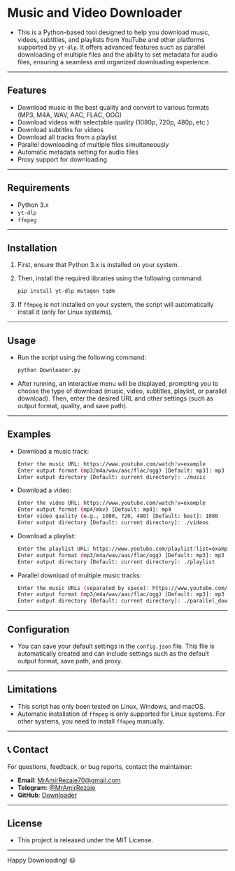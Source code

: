 # Music and Video Downloader

- This is a Python-based tool designed to help you download music, videos, subtitles, and playlists from YouTube and other platforms supported by ‍`yt-dlp‍`. It offers advanced features such as parallel downloading of multiple files and the ability to set metadata for audio files, ensuring a seamless and organized downloading experience.
---

## Features

- Download music in the best quality and convert to various formats (MP3, M4A, WAV, AAC, FLAC, OGG)
- Download videos with selectable quality (1080p, 720p, 480p, etc.)
- Download subtitles for videos
- Download all tracks from a playlist
- Parallel downloading of multiple files simultaneously
- Automatic metadata setting for audio files
- Proxy support for downloading
---

## Requirements

- Python 3.x
- `yt-dlp`
- `ffmpeg`
---

## Installation

1. First, ensure that Python 3.x is installed on your system.
2. Then, install the required libraries using the following command:

   ```bash
   pip install yt-dlp mutagen tqdm
   ```
3. If `ffmpeg` is not installed on your system, the script will automatically install it (only for Linux systems).
---

## Usage
- Run the script using the following command:
    ```bash
    python Downloader.py
    ```
- After running, an interactive menu will be displayed, prompting you to choose the type of download (music, video, subtitles, playlist, or parallel download). Then, enter the desired URL and other settings (such as output format, quality, and save path).
---

## Examples
- Download a music track:
    ```bash
    Enter the music URL: https://www.youtube.com/watch?v=example
    Enter output format (mp3/m4a/wav/aac/flac/ogg) [Default: mp3]: mp3
    Enter output directory [Default: current directory]: ./music
    ```
- Download a video:
    ```bash
    Enter the video URL: https://www.youtube.com/watch?v=example
    Enter output format (mp4/mkv) [Default: mp4]: mp4
    Enter video quality (e.g., 1080, 720, 480) [Default: best]: 1080
    Enter output directory [Default: current directory]: ./videos
    ```
- Download a playlist:
    ```bash
    Enter the playlist URL: https://www.youtube.com/playlist?list=example
    Enter output format (mp3/m4a/wav/aac/flac/ogg) [Default: mp3]: mp3
    Enter output directory [Default: current directory]: ./playlist
    ```
- Parallel download of multiple music tracks:
    ```bash
    Enter the music URLs (separated by space): https://www.youtube.com/watch?v=example1 https://www.youtube.com/watch?v=example2
    Enter output format (mp3/m4a/wav/aac/flac/ogg) [Default: mp3]: mp3
    Enter output directory [Default: current directory]: ./parallel_downloads
    ```
---

## Configuration
- You can save your default settings in the `config.json` file. This file is automatically created and can include settings such as the default output format, save path, and proxy.
---

## Limitations
- This script has only been tested on Linux, Windows, and macOS.
- Automatic installation of `ffmpeg` is only supported for Linux systems. For other systems, you need to install `ffmpeg` manually.
---

## 📞 Contact

For questions, feedback, or bug reports, contact the maintainer:
- **Email**: MrAmirRezaie70@gmail.com
- **Telegram**: [@MrAmirRezaie](https://t.me/MrAmirRezaie)
- **GitHub**: [Downloader](https://github.com/MrAmirRezaie/M_V_Downloader/)
---

## License
- This project is released under the MIT License.
---

Happy Downloading! 😃
